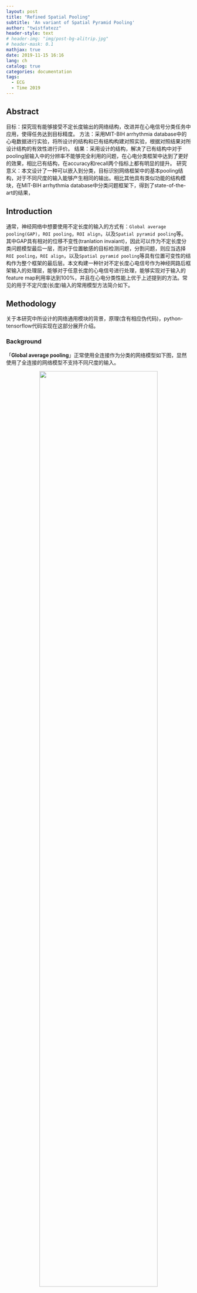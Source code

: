 ```yaml
---
layout: post
title: "Refined Spatial Pooling"
subtitle: 'An variant of Spatial Pyramid Pooling'
author: "twistfatezz"
header-style: text
# header-img: "img/post-bg-alitrip.jpg"
# header-mask: 0.1
mathjax: true
date: 2019-11-15 16:16 
lang: ch 
catalog: true 
categories: documentation
tags:
  - ECG
  - Time 2019
---
```

## Abstract
目标：探究现有能够接受不定长度输出的网络结构，改进并在心电信号分类任务中应用，使得任务达到目标精度。
方法：采用MIT-BIH arrhythmia database中的心电数据进行实验，将所设计的结构和已有结构构建对照实验，根据对照结果对所设计结构的有效性进行评价。
结果：采用设计的结构，解决了已有结构中对于pooling层输入中的分辨率不能够完全利用的问题，在心电分类框架中达到了更好的效果，相比已有结构，在accuracy和recall两个指标上都有明显的提升。
研究意义：本文设计了一种可以嵌入到分类，目标识别网络框架中的基本pooling结构，对于不同尺度的输入能够产生相同的输出。相比其他具有类似功能的结构模块，在MIT-BIH arrhythmia database中分类问题框架下，得到了state-of-the-art的结果，

## Introduction
通常，神经网络中想要使用不定长度的输入的方式有：`Global average pooling(GAP)`，`ROI pooling`，`ROI align`，以及`Spatial pyramid pooling`等。其中GAP具有相对的位移不变性(tranlation invaiant)，因此可以作为不定长度分类问题模型最后一层，而对于位置敏感的目标检测问题，分割问题，则应当选择`ROI pooling`，`ROI align`，以及`Spatial pyramid pooling`等具有位置可变性的结构作为整个框架的最后层。本文构建一种针对不定长度心电信号作为神经网路后框架输入的处理层，能够对于任意长度的心电信号进行处理，能够实现对于输入的feature map利用率达到100%，并且在心电分类性能上优于上述提到的方法。常见的用于不定尺度(长度)输入的常用模型方法简介如下。


## Methodology 
关于本研究中所设计的网络通用模块的背景，原理(含有相应伪代码)，python-tensorflow代码实现在这部分展开介绍。
### Background 
「**Global average pooling**」正常使用全连接作为分类的网络模型如下图，显然使用了全连接的网络模型不支持不同尺度的输入。
<center><img src="/img/in-post/ecg_1/normal.pdf" width="80%"></center>
而gap改进的结构如下图，本质上相当于对于gap结构的输入的每个channel加入了正则。
<center><img src="/img/in-post/ecg_1/gap.pdf" width="60%"></center>

「**ROI pooling**」
[ROI pooling](/documentation/2019/10/06/post-fast-rcnn/)是fast rcnn框架中为了解决经过[seletive search](/documentation/2019/10/01/post-region-proposal/)之后产生的不同尺度roi作为全连接层输入问题而设计的结构。能够实现将不同尺度输入转化相同dimension的输出。
<center><img src="/img/in-post/fast_rcnn/roi_pooling.png" width="80%"></center>

「**ROI align**」
[ROI align](/documentation/2019/10/16/post-mask-rcnn/)是为了解决ROI pooling中对于分割等细粒度问题不够精确敏感而构建的结构。结构框架如下所示。
<center><img src="/img/in-post/mask_rcnn/roi_align.png" width="80%"></center>

「**Spatial pyramid pooling**」
如下图所示，通过将不同分辨率的输入feature map划分成相同数量的块，然后和再对于每个块中的元素做pooling(max or avg)，从而实现了对于不同尺度的特征图得到相同的输出维度。
<center><img src="/img/in-post/ecg_1/spp.pdf" width="60%"></center>


### Models 
下面介绍本文提出的改进的spatial pooling算法的细节。主要分为下面的三个步骤：<br>
1) 设置feature_map的长和宽为$a$和$b$，即feature_map= $a\times b$ <br>
2) 目的是将feature_map划分成$n\times n$个spatial_bin(pooling_filter) <br>
3) 求解每一个spatial_bin的长度和宽度 <br>

### Algorithm 
算法的伪代码如下：
<center><img src="/img/in-post/ecg_1/algorithm1.pdf" width="100%"></center>
<center><img src="/img/in-post/ecg_1/algorithm2.pdf" width="100%"></center>

### Visualization
因此，根据上述算法的伪代码，通过图像来理解算法功能，对于一个$6\times 9$的输入feature map如下，使用上述算法，对于输入的feature map进行划分，得到：
<center><img src="/img/in-post/ecg_1/fmap.pdf" width="40%"></center>

于是，使用这个算法，可以将任意的输入feature map划分成指定$n\times n$尺度的输出，并且对于输入的feature map(vector)实现100%的利用，不需要舍弃(损失)任何像素，也无需补充冗余数值(虽然对于计算机内部实现pooling并行计算的时候需要进行补值)。相比`SPPnet`中`Spatial pyramid pooling`的实现方式有明显的改进。


### Code
池化结构简述python代码如下：
```python
import math
x = []; y = [] # width & height
n = 4; a = 6; b = 9 # divide_ratio & width/height of input fmap
while n!= 0:
    xx = math.ceil(a/n)
    yy = math.ceil(b/n)
    x.append(xx)
    y.append(yy)
    a = a-xx; b = b-yy; n = n-1
print(x); print(y) # [2,2,1,1] [3,2,2,2]
```
上述构建的结构相应的tensorflow代码如下：
```python
#!/usr/bin/env python
# -*- coding:utf-8 -*-

import tensorflow as tf
import numpy as np
import math
import random


def derive_divide_list(para_a, para_m):
    """derive the split proportion list...
    :param para_a: width or height of the feature map
    :param para_m: the num of splits to the width or height
    :return: the split proportion list...
    """
    x = []  # hold the width of each spatial_bin
    while para_m != 0:
        xx = math.ceil(para_a / para_m)
        x.append(xx)
        para_a = para_a - xx
        para_m = para_m - 1
    return x


def derive_sub_feature_map_list(para_feature_map_tensor, para_d0, para_d1):
    """derive sub feature map lists...
    :param para_feature_map_tensor: feature map(a tensor) for split...
    :param para_d0: split proportion list for height of feature map
    :param para_d1: split proportion list for width of feature map
    :return: sub feature map lists...
    """
    # split firstly from dimension 1 --->height
    # s0, s1 = tf.split(value=x, num_or_size_splits=d0=[1, 2], axis=1)
    split0 = tf.split(value=para_feature_map_tensor, num_or_size_splits=para_d0, axis=1, name='split_in_height')

    # split secondly from dimension 2 --->width
    para_sub_feature_maps_dict = []
    for _ in range(len(split0)):
        # d1=[2, 1, 1]
        split1 = tf.split(value=split0[_], num_or_size_splits=para_d1, axis=2, name='split_in_width')
        # type(sub_feature_maps_dict)=list np.array(sub_feature_maps_dict).shape=(2, 3)
        para_sub_feature_maps_dict.append(list(split1))
        # xxx:
        # 对x0进行分块得到:
        # [[<tf.Tensor 'split_7:0' shape=(2, 1, 2, 2) dtype=int64>,  --> x00  x(height,width)
        #   <tf.Tensor 'split_7:1' shape=(2, 1, 1, 2) dtype=int64>,  --> x01
        #   <tf.Tensor 'split_7:2' shape=(2, 1, 1, 2) dtype=int64>], --> x02
        # 对x1进行分块得到:
        #  [<tf.Tensor 'split_8:0' shape=(2, 2, 2, 2) dtype=int64>,  --> x10
        #   <tf.Tensor 'split_8:1' shape=(2, 2, 1, 2) dtype=int64>,  --> x11
        #   <tf.Tensor 'split_8:2' shape=(2, 2, 1, 2) dtype=int64>]] --> x12
    return para_sub_feature_maps_dict


def dongh_pyramid_pooling(input_tensor, height_divide, width_divide, pooling='max', shuffle=True):
    """divide-pyramid-pooling by dongh
    :param input_tensor: with shape as (para_batch_size, height, width, channels)
    :param height_divide: integer to divide the height of input tensor
    :param width_divide: integer to divide the width of input tensor
    :param pooling: 'max'->tf.nn.max_pooling | 'avg'->tf.nn.avg_pooling
    :param shuffle: True ->shuffle the sub-divided-maps  | False ->not shuffle the sub-divided-maps
    :return: a tensor with shape:(para_batch_size, 1, height_divide*width_divide, channels)
    """
    height_for_divide = input_tensor.get_shape().as_list()[1]
    width_for_divide = input_tensor.get_shape().as_list()[2]
    input_channels = input_tensor.get_shape().as_list()[3]
    para_batch_size = tf.shape(input_tensor)[0]

    d0 = derive_divide_list(height_for_divide, height_divide)  # d0 = [2, 1]
    d1 = derive_divide_list(width_for_divide, width_divide)  # d1 = [2, 1, 1]

    # (if not shuffled: the size of sub feature maps always from bigger to smaller)
    # random split list d0/d1 to avoid unbalanced split to undermine the behavior of pooling layer...
    if shuffle:
        random.shuffle(d0)  # d0 = [1, 2]
        random.shuffle(d1)  # d1 = [2, 1, 1]
    else:
        pass

    sub_feature_maps_dict = derive_sub_feature_map_list(input_tensor, d0, d1)

    # initialize the result_tensor  dtype=tf.float32
    # result_tensor = tf.zeros([batch_size, 1, 1, input_channels])
    result_tensor = tf.zeros([para_batch_size, 1, 1, input_channels])
    for i in range(np.array(sub_feature_maps_dict).shape[0]):  # i=height
        for j in range(np.array(sub_feature_maps_dict).shape[1]):  # j=width
            pool_height = sub_feature_maps_dict[i][j].get_shape().as_list()[1]
            pool_width = sub_feature_maps_dict[i][j].get_shape().as_list()[2]
            # sub_feature_map_pool_output.shape=(para_batch_size, 1, 1, channels)
            if pooling == 'max':
                sub_feature_map_pool_output = tf.nn.max_pool(sub_feature_maps_dict[i][j],
                                                             ksize=[1, pool_height, pool_width, 1],
                                                             strides=[1, pool_height, pool_width, 1],
                                                             padding='VALID', data_format="NHWC", name=None)
            elif pooling == 'avg':
                sub_feature_map_pool_output = tf.nn.avg_pool(sub_feature_maps_dict[i][j],
                                                             ksize=[1, pool_height, pool_width, 1],
                                                             strides=[1, pool_height, pool_width, 1],
                                                             padding='VALID', data_format="NHWC", name=None)
            else:
                sub_feature_map_pool_output = None
                exit("wrong type of pooling!")
            # use tf.concat() to get the sub_pool output together...
            result_tensor = tf.concat([result_tensor, sub_feature_map_pool_output], axis=2, name="concat")
    #
    pyramid_sub_feature_output = tf.slice(input_=result_tensor, begin=[0, 0, 1, 0], size=[-1, 1, height_divide * width_divide, input_channels])
    return pyramid_sub_feature_output

```

## Application
课题研究设计使用`MIT-BIH arrhythmia database`进行相应的心电信号分析，分类。在课题研究中，上述数据库中的心电信号按照心电节拍进行标注，然而对于节拍分类任务而言，每个节拍所包含的心电信号采样点数差别很大，较短的波形仅仅包含120个采样点，而有的波形可包含大约520个采样点(数据库采样频率为360Hz)，为了能够解决对于不定长度输出的问题，我探究了本文中在Method部分Background小节中提及的种种方法进行尝试，效果不能够达到课题目标中的要求。特别的，对于spatial pooling的方式，我发现，在网络上的实现中，存在漏洞：当spatial pooling层的输入的feature map的分辨率不能够被所期望划分的块数整除的时候，采用舍弃feature map中部分分辨率的方法，进行处理。这是导致上述方法不能够在心电处理分析任务中达到理想结果的一个较为重要的原因。对于给定的心电信号如下图所示。
<center><img src="/img/in-post/ecg_1/ecgwave.pdf" width="30%"></center>

如果按照传统的spatial pyramid pooling的方法，由于希望被划分的块数不能够被输入feature map的尺度所整除，可能需要舍弃掉输入图像经过模型inference产生的用于pooling层的输入feature map的部分边缘分辨像素，对于一个分类模型而言，一般来说，pooling层用于对于不同尺度输入产生相同输出，因此，该结构常位于整个模型的最后，根据输入特征图中关于原图的[感受野](/documentation/2019/10/03/post-compute-receptive-field/)之间的关系，易知，网络模型的最后层的一个cell映射回原图的感受野非常大，删除或者添加一个元素将可能对整个网络模型产生很大的影像，因此，传统spatial pyramid pooling的方法中对于特征图的划分需要优化。采用上述伪代码表示的算法，可以对于输出的feature map实现100%的利用，而且无须删除、补充元素。

## Results
针对MIT-BIH每个record进行统计AAMI各个类别的数量如下图：
<center><img src="/img/in-post/ecg_1/statistics.pdf" width="100%"></center>
针对心电信号分类使用中采用的网络模型backbone参见下图：
<center><img src="/img/in-post/ecg_1/backbone.pdf" width="100%"></center>
关于backbone的对照实验在本文不做赘述，此处直接选择ISEnet-14模型作为关于本文设计的结构的对照实验的基础。其中分类所使用的pooling模块对照结构有`Global average pooling`，`ROI pooling`，`ROI align`，`Spatial pyramid pooling`，`Refined spatial pooling`。

对于AAMI规定的5分类问题而言，采用相同的训练测试数据。所有的指标的获取都采用"1 vs rest"策略得到。为了能够均衡，无偏地比较各种pooling结构性能的好坏，马修斯相关性系数被用于作为唯一多分类评价指标。其各项指标的计算公式列举如下。

$$
Acc=\frac{TP+TN}{TP+TN+FP+FN}
$$

$$
Sen=\frac{TP}{TP+FN}
$$

$$
Spe=\frac{TN}{TN+FP}
$$

$$
Ppr=\frac{TP}{TP+FP}
$$

$$
MCC=\frac{TP/N-S\times P}{\sqrt{PS(1-S)(1-P)}}
$$

其中各个符号的含义：TP(true positive),TN(true negative)，FP(false positive)，FN(false negative)，MCC(Matthews correlation coefficient)，$N=TN+TP+FN+FP$，$S=(TP+FN)/N$，$P=(TP+FP)/N$。

得到的各个pooling模块的结果对比如下表所示。
<center><img src="/img/in-post/ecg_1/mcc.pdf" width="60%"></center>
使用所设计的结构，进行AAMI5分类问题得到的结果可视化为confusion matrix如下图所示。
<center><img src="/img/in-post/ecg_1/confusion_matrix.pdf" width="40%"></center>

## Reference

> 1 当使用inline数学公式且公式经过GFM排版之后都在同一行 使用`$...$`符号<br>
> 2 当希望数学公式单独成行或者经过GFM排版之后占用多行 应当使用`$$...$$`符号<br>
> 3 对于表示条件概率 需要表示竖线的时候`|` 应当使用`\mid` 而不是直接在键盘上打出`|` => 容易被编辑器认为是一个md制表符<br>
> 4 在md引入图片的时候 不要使用`<center>`和`</center>` 在这篇文档的编辑过程中vscode的preview插件在使用了上述符号之后 导致下一段的数学公式预览显示不正常<br>
> 5 使用md的时候 单独的两段文字上下需要空出一行<br>
> 6 想要强制换行的时候 需要使用`<br>`而不是`<enter>`<br>
> 7 特殊字符如果想要避免和md解析关键字冲突 应当使用``将关键字包含在内